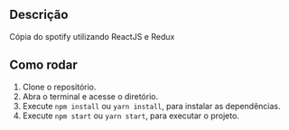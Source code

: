## Descrição

Cópia do spotify utilizando ReactJS e Redux

## Como rodar

1. Clone o repositório.
2. Abra o terminal e acesse o diretório.
3. Execute `npm install` ou `yarn install`, para instalar as dependências.
4. Execute `npm start` ou `yarn start`, para executar o projeto.
